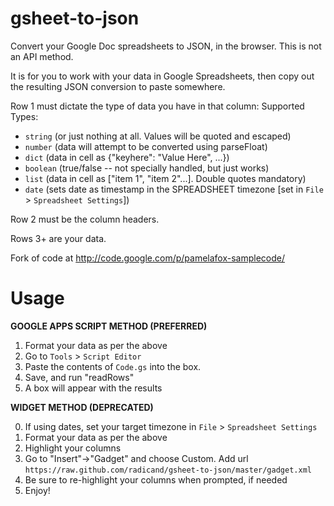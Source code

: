 gsheet-to-json
==============

Convert your Google Doc spreadsheets to JSON, in the browser.  This is not an API method.

It is for you to work with your data in Google Spreadsheets, then copy out the resulting JSON conversion to paste somewhere.

Row 1 must dictate the type of data you have in that column:
Supported Types:

 * `string` (or just nothing at all.  Values will be quoted and escaped)
 * `number` (data will attempt to be converted using parseFloat)
 * `dict` (data in cell as {"keyhere": "Value Here", ...})
 * `boolean` (true/false -- not specially handled, but just works)
 * `list` (data in cell as ["item 1", "item 2"...].  Double quotes mandatory)
 * `date` (sets date as timestamp in the SPREADSHEET timezone [set in `File` > `Spreadsheet Settings`])

Row 2 must be the column headers.

Rows 3+ are your data.

Fork of code at http://code.google.com/p/pamelafox-samplecode/


Usage
=====

**GOOGLE APPS SCRIPT METHOD (PREFERRED)**

1. Format your data as per the above
2. Go to `Tools` > `Script Editor`
3. Paste the contents of `Code.gs` into the box.
4. Save, and run "readRows"
5. A box will appear with the results

**WIDGET METHOD (DEPRECATED)**

0. If using dates, set your target timezone in `File` > `Spreadsheet Settings`
1. Format your data as per the above
2. Highlight your columns
3. Go to "Insert"->"Gadget" and choose Custom.  Add url `https://raw.github.com/radicand/gsheet-to-json/master/gadget.xml`
4. Be sure to re-highlight your columns when prompted, if needed
5. Enjoy!
